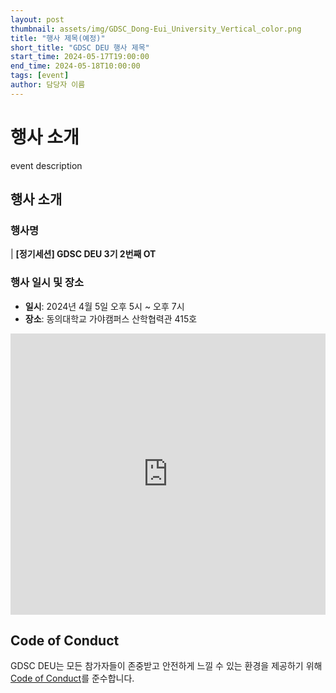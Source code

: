 ```yaml
---
layout: post
thumbnail: assets/img/GDSC_Dong-Eui_University_Vertical_color.png
title: "행사 제목(예정)"
short_title: "GDSC DEU 행사 제목"
start_time: 2024-05-17T19:00:00
end_time: 2024-05-18T10:00:00
tags: [event]
author: 담당자 이름
---
```


# 행사 소개

event description

## 행사 소개

### 행사명

| **[정기세션] GDSC DEU 3기 2번째 OT**

### 행사 일시 및 장소

- **일시**: 2024년 4월 5일 오후 5시 ~ 오후 7시
- **장소**: 동의대학교 가야캠퍼스 산학협력관 415호
<iframe src="https://www.google.com/maps/embed?pb=!1m18!1m12!1m3!1d3262.605742395803!2d129.03110890254408!3d35.141511011473455!2m3!1f0!2f0!3f0!3m2!1i1024!2i768!4f13.1!3m3!1m2!1s0x3568ebb1e7cd71a5%3A0x5d6cf9c83ffdf0bb!2z64-Z7J2Y64yA7ZWZ6rWQIOyCsO2Vme2Ykeugpeq0gA!5e0!3m2!1sko!2skr!4v1716045792170!5m2!1sko!2skr" width="100%" height="450" style="border:0;" allowfullscreen="" loading="lazy" referrerpolicy="no-referrer-when-downgrade"></iframe>

## Code of Conduct

GDSC DEU는 모든 참가자들이 존중받고 안전하게 느낄 수 있는 환경을 제공하기 위해 [Code of Conduct](https://www.google.com/events/policy/anti-harassmentpolicy.html?hl=ko)를 준수합니다.
